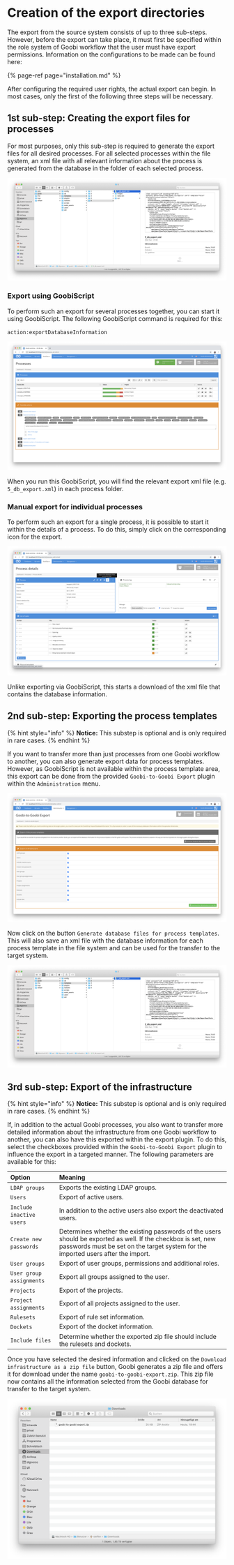 # Creation of the export directories

The export from the source system consists of up to three sub-steps. However, before the export can take place, it must first be specified within the role system of Goobi workflow that the user must have export permissions. Information on the configurations to be made can be found here:

{% page-ref page="installation.md" %}

After configuring the required user rights, the actual export can begin. In most cases, only the first of the following three steps will be necessary.

## 1st sub-step: Creating the export files for processes

For most purposes, only this sub-step is required to generate the export files for all desired processes. For all selected processes within the file system, an xml file with all relevant information about the process is generated from the database in the folder of each selected process.

![Exported xml file within a process folder](../../.gitbook/assets/intranda_administration_goobi_to_goobi_export_filesystem_processes.png)

### Export using GoobiScript

To perform such an export for several processes together, you can start it using GoobiScript. The following GoobiScript command is required for this:

```text
action:exportDatabaseInformation
```

![Calling the export using GoobiScript](../../.gitbook/assets/intranda_administration_goobi_to_goobi_export_goobiscript_en.png)

When you run this GoobiScript, you will find the relevant export xml file \(e.g. `5_db_export.xml`\) in each process folder.

### Manual export for individual processes

To perform such an export for a single process, it is possible to start it within the details of a process. To do this, simply click on the corresponding icon for the export.

![Operation details with the icon for exporting the data to a zip file](../../.gitbook/assets/intranda_administration_goobi_to_goobi_export_single_en.png)

Unlike exporting via GoobiScript, this starts a download of the xml file that contains the database information.

## 2nd sub-step: Exporting the process templates

{% hint style="info" %}
**Notice:** This substep is optional and is only required in rare cases.
{% endhint %}

If you want to transfer more than just processes from one Goobi workflow to another, you can also generate export data for process templates. However, as GoobiScript is not available within the process template area, this export can be done from the provided `Goobi-to-Goobi Export` plugin within the `Administration` menu.

![User interface of the Goobi-to-Goobi Export plugin](../../.gitbook/assets/intranda_administration_goobi_to_goobi_export_en.png)

Now click on the button `Generate database files for process templates`. This will also save an xml file with the database information for each process template in the file system and can be used for the transfer to the target system.

![Exported xml file within the folder of a process template](../../.gitbook/assets/intranda_administration_goobi_to_goobi_export_filesystem_templates.png)

## 3rd sub-step: Export of the infrastructure

{% hint style="info" %}
**Notice:** This substep is optional and is only required in rare cases.
{% endhint %}

If, in addition to the actual Goobi processes, you also want to transfer more detailed information about the infrastructure from one Goobi workflow to another, you can also have this exported within the export plugin. To do this, select the checkboxes provided within the `Goobi-to-Goobi Export` plugin to influence the export in a targeted manner. The following parameters are available for this:

| Option | Meaning |
| :--- | :--- |
| `LDAP groups` | Exports the existing LDAP groups. |
| `Users` | Export of active users. |
| `Include inactive users` | In addition to the active users also export the deactivated users. |
| `Create new passwords` | Determines whether the existing passwords of the users should be exported as well. If the checkbox is set, new passwords must be set on the target system for the imported users after the import. |
| `User groups` | Export of user groups, permissions and additional roles. |
| `User group assignments` | Export all groups assigned to the user. |
| `Projects` | Export of the projects. |
| `Project assignments` | Export of all projects assigned to the user. |
| `Rulesets` | Export of rule set information. |
| `Dockets` | Export of the docket information. |
| `Include files` | Determine whether the exported zip file should include the rulesets and dockets. |

Once you have selected the desired information and clicked on the `Download infrastructure as a zip file` button, Goobi generates a zip file and offers it for download under the name `goobi-to-goobi-export.zip`. This zip file now contains all the information selected from the Goobi database for transfer to the target system.

![Downloaded zip file with information about the infrastructure](../../.gitbook/assets/intranda_administration_goobi_to_goobi_export_filesystem_zip.png)

